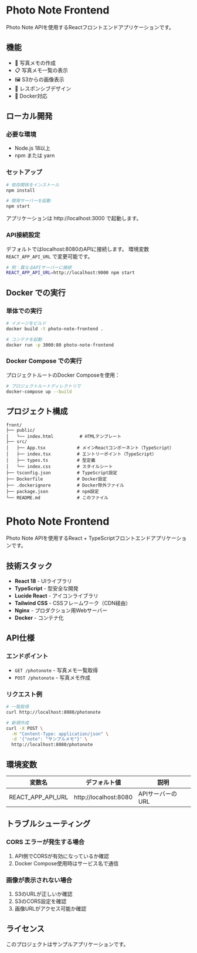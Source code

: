 # Photo Note Frontend

Photo Note APIを使用するReactフロントエンドアプリケーションです。

## 機能

- 📝 写真メモの作成
- 📋 写真メモ一覧の表示
- 🖼️ S3からの画像表示
- 📱 レスポンシブデザイン
- 🐳 Docker対応

## ローカル開発

### 必要な環境

- Node.js 18以上
- npm または yarn

### セットアップ

```bash
# 依存関係をインストール
npm install

# 開発サーバーを起動
npm start
```

アプリケーションは http://localhost:3000 で起動します。

### API接続設定

デフォルトではlocalhost:8080のAPIに接続します。
環境変数 `REACT_APP_API_URL` で変更可能です。

```bash
# 例：異なるAPIサーバーに接続
REACT_APP_API_URL=http://localhost:9000 npm start
```

## Docker での実行

### 単体での実行

```bash
# イメージをビルド
docker build -t photo-note-frontend .

# コンテナを起動
docker run -p 3000:80 photo-note-frontend
```

### Docker Compose での実行

プロジェクトルートのDocker Composeを使用：

```bash
# プロジェクトルートディレクトリで
docker-compose up --build
```

## プロジェクト構成

```
front/
├── public/
│   └── index.html          # HTMLテンプレート
├── src/
│   ├── App.tsx            # メインReactコンポーネント（TypeScript）
│   ├── index.tsx          # エントリーポイント（TypeScript）
│   ├── types.ts           # 型定義
│   └── index.css          # スタイルシート
├── tsconfig.json          # TypeScript設定
├── Dockerfile             # Docker設定
├── .dockerignore          # Docker除外ファイル
├── package.json           # npm設定
└── README.md              # このファイル
```

# Photo Note Frontend

Photo Note APIを使用するReact + TypeScriptフロントエンドアプリケーションです。

## 技術スタック

- **React 18** - UIライブラリ
- **TypeScript** - 型安全な開発
- **Lucide React** - アイコンライブラリ
- **Tailwind CSS** - CSSフレームワーク（CDN経由）
- **Nginx** - プロダクション用Webサーバー
- **Docker** - コンテナ化

## API仕様

### エンドポイント

- `GET /photonote` - 写真メモ一覧取得
- `POST /photonote` - 写真メモ作成

### リクエスト例

```bash
# 一覧取得
curl http://localhost:8080/photonote

# 新規作成
curl -X POST \
  -H "Content-Type: application/json" \
  -d '{"note": "サンプルメモ"}' \
  http://localhost:8080/photonote
```

## 環境変数

| 変数名 | デフォルト値 | 説明 |
|--------|-------------|------|
| REACT_APP_API_URL | http://localhost:8080 | APIサーバーのURL |

## トラブルシューティング

### CORS エラーが発生する場合

1. API側でCORSが有効になっているか確認
2. Docker Compose使用時はサービス名で通信

### 画像が表示されない場合

1. S3のURLが正しいか確認
2. S3のCORS設定を確認
3. 画像URLがアクセス可能か確認

## ライセンス

このプロジェクトはサンプルアプリケーションです。

